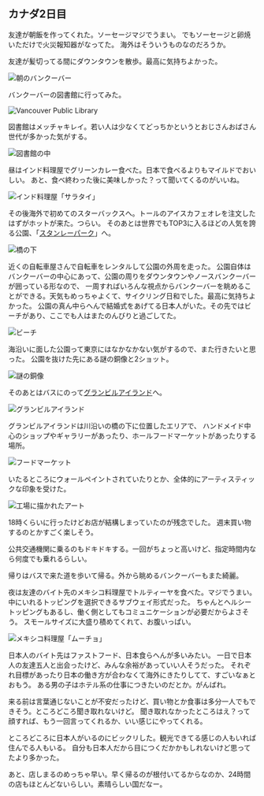 ## カナダ2日目

友達が朝飯を作ってくれた。ソーセージマジでうまい。
でもソーセージと卵焼いただけで火災報知器がなってた。
海外はそういうものなのだろうか。

友達が髪切ってる間にダウンタウンを散歩。最高に気持ちよかった。

<p class="img"><img src="/assets/blog/images/6/1.jpg" alt="朝のバンクーバー"></p> 

バンクーバーの図書館に行ってみた。

<p class="img"><img src="/assets/blog/images/6/2.jpg" alt="Vancouver Public Library"></p> 

図書館はメッチャキレイ。若い人は少なくてどっちかというとおじさんおばさん世代が多かった気がする。

<p class="img"><img src="/assets/blog/images/6/3.jpg" alt="図書館の中"></p>

昼はインド料理屋でグリーンカレー食べた。日本で食べるよりもマイルドでおいしい。
あと、食べ終わった後に美味しかった？って聞いてくるのがいいね。

<p class="img"><img src="/assets/blog/images/6/10.jpg" alt="インド料理屋「サラタイ」"></p>

その後海外で初めてのスターバックスへ。トールのアイスカフェオレを注文したはずがホットが来た。つらい。
そのあとは世界でもTOP3に入るほどの人気を誇る公園、「[スタンレーパーク](https://www.google.com/maps/place/@49.3042619,-123.1464409,17z/data=!3m1!4b1!4m5!3m4!1s0x5486718cad26e4a3:0x364a639db409e216!8m2!3d49.3042584!4d-123.1442522?authuser=0&hl=ja)」へ。

<p class="img"><img src="/assets/blog/images/6/4.jpg" alt="橋の下"></p>

近くの自転車屋さんで自転車をレンタルして公園の外周を走った。
公園自体はバンクーバーの中心にあって、公園の周りをダウンタウンやノースバンクーバーが囲っている形なので、
一周すればいろんな視点からバンクーバーを眺めることができる。天気もめっちゃよくて、サイクリング日和でした。最高に気持ちよかった。
公園の真ん中らへんで結婚式をあげてる日本人がいた。その先ではビーチがあり、ここでも人はまたのんびりと過ごしてた。

<p class="img"><img src="/assets/blog/images/6/5.jpg" alt="ビーチ"></p>

海沿いに面した公園って東京にはなかなかない気がするので、また行きたいと思った。
公園を抜けた先にある謎の銅像と2ショット。

<p class="img"><img src="/assets/blog/images/6/6.jpg" alt="謎の銅像"></p>

そのあとはバスにのって[グランビルアイランド](https://www.google.com/maps/place/@49.2708391,-123.1381526,16z/data=!3m1!4b1!4m5!3m4!1s0x548673ce5224c2db:0x36ded25e2da1aeb9!8m2!3d49.2711567!4d-123.133993?authuser=0&hl=ja)へ。

<p class="img"><img src="/assets/blog/images/6/7.jpg" alt="グランビルアイランド"></p> 

グランビルアイランドは川沿いの橋の下に位置したエリアで、
ハンドメイド中心のショップやギャラリーがあったり、ホールフードマーケットがあったりする場所。

<p class="img"><img src="/assets/blog/images/6/8.jpg" alt="フードマーケット"></p>

いたるところにウォールペイントされていたりとか、全体的にアーティスティックな印象を受けた。

<p class="img"><img src="/assets/blog/images/6/9.jpg" alt="工場に描かれたアート"></p>

18時くらいに行ったけどお店が結構しまっていたのが残念でした。
週末買い物するのとかすごく楽しそう。

公共交通機関に乗るのもドキドキする。一回がちょっと高いけど、指定時間内なら何度でも乗れるらしい。

帰りはバスで来た道を歩いて帰る。外から眺めるバンクーバーもまた綺麗。

夜は友達のバイト先のメキシコ料理屋でトルティーヤを食べた。マジでうまい。
中にいれるトッピングを選択できるサブウェイ形式だった。
ちゃんとヘルシートッピングもあるし、働く側としてもコミュニケーションが必要だからよさそう。
スモールサイズに大盛り積めてくれて、お腹いっぱい。

<p class="img"><img src="/assets/blog/images/6/11.jpg" alt="メキシコ料理屋「ムーチョ」"></p>

日本人のバイト先はファストフード、日本食らへんが多いみたい。
一日で日本人の友達五人と出会ったけど、みんな余裕があっていい人そうだった。
それぞれ目標があったり日本の働き方が合わなくて海外にきたりしてて、すごいなぁとおもう。
ある男の子はホテル系の仕事につきたいのだとか。がんばれ。

来る前は言葉通じないことが不安だったけど、買い物とか食事は多分一人でもできそう。ところどころ聞き取れないけど。
聞き取れなかったところはえ？って顔すれば、もう一回言ってくれるか、いい感じにやってくれる。

ところどころに日本人がいるのにビックリした。観光できてる感じの人もいれば住んでる人もいる。
自分も日本人だから目につくだかかもしれないけど思ってたより多かった。

あと、店しまるのめっちゃ早い。早く帰るのが根付いてるからなのか、24時間の店もほとんどないらしい。素晴らしい国だなー。
